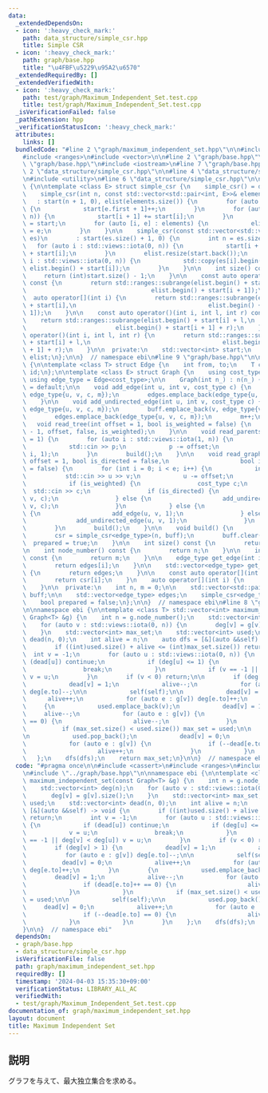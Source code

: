 ```yaml
---
data:
  _extendedDependsOn:
  - icon: ':heavy_check_mark:'
    path: data_structure/simple_csr.hpp
    title: Simple CSR
  - icon: ':heavy_check_mark:'
    path: graph/base.hpp
    title: "\u4FBF\u5229\u95A2\u6570"
  _extendedRequiredBy: []
  _extendedVerifiedWith:
  - icon: ':heavy_check_mark:'
    path: test/graph/Maximum_Independent_Set.test.cpp
    title: test/graph/Maximum_Independent_Set.test.cpp
  _isVerificationFailed: false
  _pathExtension: hpp
  _verificationStatusIcon: ':heavy_check_mark:'
  attributes:
    links: []
  bundledCode: "#line 2 \"graph/maximum_independent_set.hpp\"\n\n#include <cassert>\n\
    #include <ranges>\n#include <vector>\n\n#line 2 \"graph/base.hpp\"\n\n#line 4\
    \ \"graph/base.hpp\"\n#include <iostream>\n#line 7 \"graph/base.hpp\"\n\n#line\
    \ 2 \"data_structure/simple_csr.hpp\"\n\n#line 4 \"data_structure/simple_csr.hpp\"\
    \n#include <utility>\n#line 6 \"data_structure/simple_csr.hpp\"\n\nnamespace ebi\
    \ {\n\ntemplate <class E> struct simple_csr {\n    simple_csr() = default;\n\n\
    \    simple_csr(int n, const std::vector<std::pair<int, E>>& elements)\n     \
    \   : start(n + 1, 0), elist(elements.size()) {\n        for (auto e : elements)\
    \ {\n            start[e.first + 1]++;\n        }\n        for (auto i : std::views::iota(0,\
    \ n)) {\n            start[i + 1] += start[i];\n        }\n        auto counter\
    \ = start;\n        for (auto [i, e] : elements) {\n            elist[counter[i]++]\
    \ = e;\n        }\n    }\n\n    simple_csr(const std::vector<std::vector<E>>&\
    \ es)\n        : start(es.size() + 1, 0) {\n        int n = es.size();\n     \
    \   for (auto i : std::views::iota(0, n)) {\n            start[i + 1] = (int)es[i].size()\
    \ + start[i];\n        }\n        elist.resize(start.back());\n        for (auto\
    \ i : std::views::iota(0, n)) {\n            std::copy(es[i].begin(), es[i].end(),\
    \ elist.begin() + start[i]);\n        }\n    }\n\n    int size() const {\n   \
    \     return (int)start.size() - 1;\n    }\n\n    const auto operator[](int i)\
    \ const {\n        return std::ranges::subrange(elist.begin() + start[i],\n  \
    \                                   elist.begin() + start[i + 1]);\n    }\n  \
    \  auto operator[](int i) {\n        return std::ranges::subrange(elist.begin()\
    \ + start[i],\n                                     elist.begin() + start[i +\
    \ 1]);\n    }\n\n    const auto operator()(int i, int l, int r) const {\n    \
    \    return std::ranges::subrange(elist.begin() + start[i] + l,\n            \
    \                         elist.begin() + start[i + 1] + r);\n    }\n    auto\
    \ operator()(int i, int l, int r) {\n        return std::ranges::subrange(elist.begin()\
    \ + start[i] + l,\n                                     elist.begin() + start[i\
    \ + 1] + r);\n    }\n\n  private:\n    std::vector<int> start;\n    std::vector<E>\
    \ elist;\n};\n\n}  // namespace ebi\n#line 9 \"graph/base.hpp\"\n\nnamespace ebi\
    \ {\n\ntemplate <class T> struct Edge {\n    int from, to;\n    T cost;\n    int\
    \ id;\n};\n\ntemplate <class E> struct Graph {\n    using cost_type = E;\n   \
    \ using edge_type = Edge<cost_type>;\n\n    Graph(int n_) : n(n_) {}\n\n    Graph()\
    \ = default;\n\n    void add_edge(int u, int v, cost_type c) {\n        buff.emplace_back(u,\
    \ edge_type{u, v, c, m});\n        edges.emplace_back(edge_type{u, v, c, m++});\n\
    \    }\n\n    void add_undirected_edge(int u, int v, cost_type c) {\n        buff.emplace_back(u,\
    \ edge_type{u, v, c, m});\n        buff.emplace_back(v, edge_type{v, u, c, m});\n\
    \        edges.emplace_back(edge_type{u, v, c, m});\n        m++;\n    }\n\n \
    \   void read_tree(int offset = 1, bool is_weighted = false) {\n        read_graph(n\
    \ - 1, offset, false, is_weighted);\n    }\n\n    void read_parents(int offset\
    \ = 1) {\n        for (auto i : std::views::iota(1, n)) {\n            int p;\n\
    \            std::cin >> p;\n            p -= offset;\n            add_undirected_edge(p,\
    \ i, 1);\n        }\n        build();\n    }\n\n    void read_graph(int e, int\
    \ offset = 1, bool is_directed = false,\n                    bool is_weighted\
    \ = false) {\n        for (int i = 0; i < e; i++) {\n            int u, v;\n \
    \           std::cin >> u >> v;\n            u -= offset;\n            v -= offset;\n\
    \            if (is_weighted) {\n                cost_type c;\n              \
    \  std::cin >> c;\n                if (is_directed) {\n                    add_edge(u,\
    \ v, c);\n                } else {\n                    add_undirected_edge(u,\
    \ v, c);\n                }\n            } else {\n                if (is_directed)\
    \ {\n                    add_edge(u, v, 1);\n                } else {\n      \
    \              add_undirected_edge(u, v, 1);\n                }\n            }\n\
    \        }\n        build();\n    }\n\n    void build() {\n        assert(!prepared);\n\
    \        csr = simple_csr<edge_type>(n, buff);\n        buff.clear();\n      \
    \  prepared = true;\n    }\n\n    int size() const {\n        return n;\n    }\n\
    \n    int node_number() const {\n        return n;\n    }\n\n    int edge_number()\
    \ const {\n        return m;\n    }\n\n    edge_type get_edge(int i) const {\n\
    \        return edges[i];\n    }\n\n    std::vector<edge_type> get_edges() const\
    \ {\n        return edges;\n    }\n\n    const auto operator[](int i) const {\n\
    \        return csr[i];\n    }\n    auto operator[](int i) {\n        return csr[i];\n\
    \    }\n\n  private:\n    int n, m = 0;\n\n    std::vector<std::pair<int,edge_type>>\
    \ buff;\n\n    std::vector<edge_type> edges;\n    simple_csr<edge_type> csr;\n\
    \    bool prepared = false;\n};\n\n}  // namespace ebi\n#line 8 \"graph/maximum_independent_set.hpp\"\
    \n\nnamespace ebi {\n\ntemplate <class T> std::vector<int> maximum_independent_set(const\
    \ Graph<T> &g) {\n    int n = g.node_number();\n    std::vector<int> deg(n);\n\
    \    for (auto v : std::views::iota(0, n)) {\n        deg[v] = g[v].size();\n\
    \    }\n    std::vector<int> max_set;\n    std::vector<int> used;\n    std::vector<int>\
    \ dead(n, 0);\n    int alive = n;\n    auto dfs = [&](auto &&self) -> void {\n\
    \        if ((int)used.size() + alive <= (int)max_set.size()) return;\n      \
    \  int v = -1;\n        for (auto u : std::views::iota(0, n)) {\n            if\
    \ (dead[u]) continue;\n            if (deg[u] <= 1) {\n                v = u;\n\
    \                break;\n            }\n            if (v == -1 || deg[v] < deg[u])\
    \ v = u;\n        }\n        if (v < 0) return;\n\n        if (deg[v] > 1) {\n\
    \            dead[v] = 1;\n            alive--;\n            for (auto e : g[v])\
    \ deg[e.to]--;\n\n            self(self);\n\n            dead[v] = 0;\n      \
    \      alive++;\n            for (auto e : g[v]) deg[e.to]++;\n        }\n   \
    \     {\n            used.emplace_back(v);\n            dead[v] = 1;\n       \
    \     alive--;\n            for (auto e : g[v]) {\n                if (dead[e.to]++\
    \ == 0) {\n                    alive--;\n                }\n            }\n  \
    \          if (max_set.size() < used.size()) max_set = used;\n\n            self(self);\n\
    \n            used.pop_back();\n            dead[v] = 0;\n            alive++;\n\
    \            for (auto e : g[v]) {\n                if (--dead[e.to] == 0) {\n\
    \                    alive++;\n                }\n            }\n        }\n \
    \   };\n    dfs(dfs);\n    return max_set;\n}\n\n}  // namespace ebi\n"
  code: "#pragma once\n\n#include <cassert>\n#include <ranges>\n#include <vector>\n\
    \n#include \"../graph/base.hpp\"\n\nnamespace ebi {\n\ntemplate <class T> std::vector<int>\
    \ maximum_independent_set(const Graph<T> &g) {\n    int n = g.node_number();\n\
    \    std::vector<int> deg(n);\n    for (auto v : std::views::iota(0, n)) {\n \
    \       deg[v] = g[v].size();\n    }\n    std::vector<int> max_set;\n    std::vector<int>\
    \ used;\n    std::vector<int> dead(n, 0);\n    int alive = n;\n    auto dfs =\
    \ [&](auto &&self) -> void {\n        if ((int)used.size() + alive <= (int)max_set.size())\
    \ return;\n        int v = -1;\n        for (auto u : std::views::iota(0, n))\
    \ {\n            if (dead[u]) continue;\n            if (deg[u] <= 1) {\n    \
    \            v = u;\n                break;\n            }\n            if (v\
    \ == -1 || deg[v] < deg[u]) v = u;\n        }\n        if (v < 0) return;\n\n\
    \        if (deg[v] > 1) {\n            dead[v] = 1;\n            alive--;\n \
    \           for (auto e : g[v]) deg[e.to]--;\n\n            self(self);\n\n  \
    \          dead[v] = 0;\n            alive++;\n            for (auto e : g[v])\
    \ deg[e.to]++;\n        }\n        {\n            used.emplace_back(v);\n    \
    \        dead[v] = 1;\n            alive--;\n            for (auto e : g[v]) {\n\
    \                if (dead[e.to]++ == 0) {\n                    alive--;\n    \
    \            }\n            }\n            if (max_set.size() < used.size()) max_set\
    \ = used;\n\n            self(self);\n\n            used.pop_back();\n       \
    \     dead[v] = 0;\n            alive++;\n            for (auto e : g[v]) {\n\
    \                if (--dead[e.to] == 0) {\n                    alive++;\n    \
    \            }\n            }\n        }\n    };\n    dfs(dfs);\n    return max_set;\n\
    }\n\n}  // namespace ebi"
  dependsOn:
  - graph/base.hpp
  - data_structure/simple_csr.hpp
  isVerificationFile: false
  path: graph/maximum_independent_set.hpp
  requiredBy: []
  timestamp: '2024-04-03 15:35:30+09:00'
  verificationStatus: LIBRARY_ALL_AC
  verifiedWith:
  - test/graph/Maximum_Independent_Set.test.cpp
documentation_of: graph/maximum_independent_set.hpp
layout: document
title: Maximum Independent Set
---
```


## 説明

グラフを与えて、最大独立集合を求める。